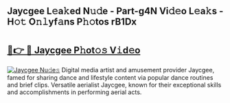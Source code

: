 ## Jaycgee L𝚎a𝚔ed N𝚞𝚍e - Part-g4N Vi𝚍𝚎o L𝚎a𝚔s - H𝚘𝚝 O𝚗𝚕yf𝚊ns P𝚑𝚘tos rB1Dx

# <h2><a href="http://kfbjifw.oniu.top/?m=Jaycgee">🔗👉 🔴 Jaycgee P𝚑ot𝚘𝚜 V𝚒d𝚎o</a></h2>

[![Jaycgee Nu𝚍e𝚜](https://i.imgur.com/0qMVB7G.gif)](http://kfbjifw.oniu.top/?m=Jaycgee)
Digital media artist and amusement provider Jaycgee, famed for sharing dance and lifestyle content via popular dance routines and brief clips. Versatile aerialist Jaycgee, known for their exceptional skills and accomplishments in performing aerial acts.  
